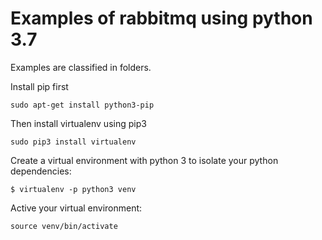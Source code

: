 # Examples of rabbitmq using python 3.7

Examples are classified in folders.

Install pip first
```
sudo apt-get install python3-pip
```

Then install virtualenv using pip3
```
sudo pip3 install virtualenv
```

Create a virtual environment with python 3 to isolate your python dependencies:

```
$ virtualenv -p python3 venv
```

Active your virtual environment:
```
source venv/bin/activate
```
